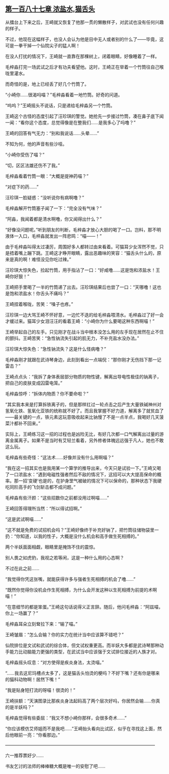 ## [第一百八十七章 浓盐水,猫舌头](https://www.xxbiquge.com/11_11207/8757801.html)


  从擂台上下来之后，王崎就又恢复了他那一贯的懒散样子，对武试也没有任何兴趣的样子。

  不过，他现在这幅样子，也没人会认为他是目中无人或者别的什么了——毕竟，这可是一拳干掉一个仙院尖子的猛人啊！

  在没人打扰的情况下，王崎就一直靠在那棵树上，闭着眼睛，好像睡着了一样。

  毛梓淼打完一场武试之后才有功夫看望他。这时，王崎正在举着一个竹筒往自己喉咙里灌水。

  而奇怪的是，地上已经丢了好几个竹筒了。

  “小崎你……很渴吗喵？”毛梓淼看着一地竹筒。好奇的问道。

  “呜呜？”王崎摇头不说话，只是递给毛梓淼另一个竹筒。

  王崎这个古怪的态度引起了汪珍琪的警觉。她抢先一步接过竹筒，凑在鼻子底下闻一闻：“看你这个态度，总觉得像是在整我们……是我多心了吗噜？”

  王崎的回答有气无力：“别和我说话……头晕……”

  不知为何，他的声音有些沙哑。

  “小崎你受伤了喵？”

  “切，区区法雄还伤不了我。”

  毛梓淼看着竹筒一眼：“大概是提神药喵？”

  “对症下的药……”

  汪珍琪一脸疑惑：“没听说你有病啊噜？”

  毛梓淼解开竹筒塞子闻了一下：“完全没有气味？”

  “阿淼，我闻着都是清水啊噜，你又闻得出什么？”

  “好像没问题呢。”听到朋友的判断，毛梓淼才放心大胆的喝了一口。岂料，那不明液体一入口，毛梓淼就发出一阵悲鸣：“喵——！”

  由于毛梓淼叫得太过凄厉，周围好多人都转过由来看着。可猫耳少女浑然不觉，只是捂着嘴上蹦下跳。王崎这才睁开眼睛，露出恶趣味的笑容：“猫舌头什么的，原来是真的啊！难怪没见你吃过辣。”

  汪珍琪大惊失色，捡起竹筒，用手指沾了一口：“好咸噜……这是饱和浓盐水！王崎你好狠！”

  王崎把手里喝了一半的竹筒递了出去。汪珍琪结果后也尝了一口：“天哪噜！这也是饱和浓盐水！你舌头不痛吗？”

  王崎捏着喉咙，苦笑：“嗓子也疼。”

  汪珍琪一边大骂王崎不怀好意，一边忙不迭的给毛梓淼喂清水。毛梓淼过了好一会才缓过来。猫耳少女泪汪汪的看着王崎：“小崎你为什么要喝这种东西啊喵！”

  王崎举起自己的左手。只见刚才在战斗当中根本没怎么用的左手现在居然在止不住的颤抖。王崎苦笑：“急性钠流失引起的肌无力，不补充盐水没办法。”

  汪珍琪大惊失色：“急性钠流失？这是什么怪病噜？”

  毛梓淼刚才就跟在武诗琴身边，此刻到看出一点端倪：“那你刚才无伤挡下那一记雷击？”

  王崎点点头：“我拆了身体表层部分物质的物性键，解离出导电性极佳的钠离子，把自己的皮肤变成囚雷电笼。”

  毛梓淼惊呼：“拆体内物质？你不要命啦？”

  “其实我本来是打算拆铁离子的，但是那样扛过一轮点击之后产生大量铁碱神州对氢氧化铁、氢氧化亚铁的统称就不好了。而且我掌握不好力道，解离多了就贫血了——最关键的一点，铁元素这玩意吸收起来比钠慢了不是一点半点，我喝好几天菠菜汁都补不回来。”

  实际上，王崎练习这一招的过程也是凶险无比，有好几次都一口气解离出过量的游离金属离子。如果不是当时有艾轻兰看着，另外修者体魄远远强于凡人，她也不敢这么玩。

  毛梓淼有些奇怪：“这法术……好像并没有什么用啊喵？”

  “我在这一招其实也是我用某一个算学的推导出来，今天只是试验一下。”王崎又喝了一口浓盐水：“遇到电磁性强者然后不敌的情况下，这招可以大大提高保命的概率。那一招‘变硬’也是的，在护身罡气被破的情况下可以保命的，那种状态下我硬吃同阶高手的飞剑斩击都不成问题。”

  毛梓淼有些汗颜：“这些招数你之前都没用过啊喵……”

  王崎回答得理所当然：“所以得试招啊。”

  “这是武试啊喵……”

  “这不就是免费的试招机会吗？”王崎好像终于补充好钠了，把竹筒往储物袋里一扔：“你知道，以我的性子，大概是没什么机会和高手做生死相搏的。”

  两个半妖面面相觑，眼睛里是掩饰不住的震惊。

  别人畏之如虎豹，我视之若等闲，这是一种什么用的心态啊？

  不过在此之前……

  “我觉得你凭这张嘴，就能获得许多与强者生死相搏的机会了噜……”

  “既然你觉得你没机会作生死相搏，为什么会开发这种以生死相搏为前提的术啊喵！”

  “在意细节的都是笨蛋。”王崎这句话说得义正言辞。随后，他问毛梓淼：“阿兹喵，你上一场赢了？”

  毛梓淼耳朵立刻耷拉下来：“输了喵。”

  王崎皱眉：“怎么会输？你的实力在统计当中应该算不错吧？”

  仙院排位是文试和武试的综合体，但文试权重更高。而半妖大多都是武诗琴那种动手能力比动脑能力更强的类型，在武试当中应该强于文试排位接近的人族才对。

  毛梓淼摇头叹息：“对方使得是疾炎身法，太烫喵。”

  “……我去这尼玛槽点太多了，这是猫舌头怕烫的梗吗？不好下嘴？还有你是哪来的猫科动物啊！居然下嘴！”

  “我是贴身短打流的呀喵！很烫的！”

  王崎扶额：“天演图录比那疾炎身法起码高了两个层次好吗，你居然会输……你真的是半妖吗？”

  毛梓淼觉得有些委屈：“我又不想小崎你那样，会很多奇术……”

  “你应该模仿艾师姐而不是我吧……”王崎抬头看向比试区，似乎在寻找这上面，然后他眼前一亮：“你看那边。”

  ——————————————————————————————————

  六一推荐票好少……

  书友乞讨的法师的棒棒糖大概是唯一的安慰了吧……
